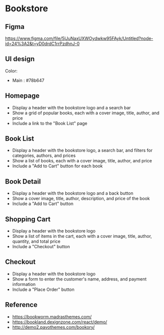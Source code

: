 # Bookstore

## Figma

<https://www.figma.com/file/5lJuNaxUXWOydwkw95FAyk/Untitled?node-id=24%3A2&t=yD0drdC1rrPzdhnJ-0>

## UI design

Color:

- Main : #78b647

## Homepage

- Display a header with the bookstore logo and a search bar
- Show a grid of popular books, each with a cover image, title, author, and price
- Include a link to the "Book List" page

## Book List

- Display a header with the bookstore logo, a search bar, and filters for categories, authors, and prices
- Show a list of books, each with a cover image, title, author, and price
- Include a "Add to Cart" button for each book

## Book Detail

- Display a header with the bookstore logo and a back button
- Show a cover image, title, author, description, and price of the book
- Include a "Add to Cart" button

## Shopping Cart

- Display a header with the bookstore logo
- Show a list of items in the cart, each with a cover image, title, author, quantity, and total price
- Include a "Checkout" button

## Checkout

- Display a header with the bookstore logo
- Show a form to enter the customer's name, address, and payment information
- Include a "Place Order" button

## Reference

- <https://bookworm.madrasthemes.com/>
- <https://bookland.dexignzone.com/react/demo/>
- <http://demo2.pavothemes.com/bookory/>
